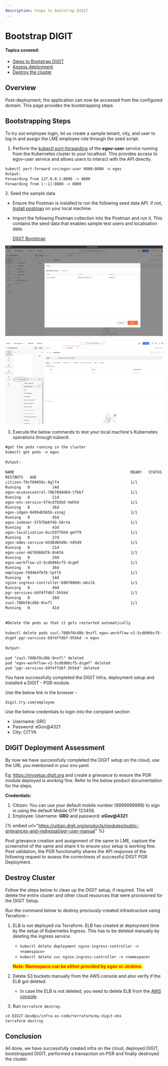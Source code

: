 ```yaml
---
description: Steps to bootstrap DIGIT
---
```


# Bootstrap DIGIT

#### Topics covered:

* [Steps to Bootstrap DIGIT](bootstrap-digit.md#steps-to-bootstrap)
* [Assess deployment](bootstrap-digit.md#digit-deployment-assessment)
* [Destroy the cluster](bootstrap-digit.md#destroy-the-cluster)

## Overview

Post-deployment, the application can now be accessed from the configured domain. This page provides the bootstrapping steps.

## Bootstrapping Steps

To try out employee login, let us create a sample tenant, city, and user to log in and assign the LME employee role through the seed script.

1. Perform the [kubectl port-forwarding](https://phoenixnap.com/kb/kubectl-port-forward) of the **egov-user** service running from the Kubernetes cluster to your localhost. This provides access to egov-user service and allows users to interact with the API directly.

```
kubectl port-forward svc/egov-user 8080:8080 -n egov
Output:
Forwarding from 127.0.0.1:8080 -> 8080
Forwarding from [::1]:8080 -> 8080
```

2\. Seed the sample data

* Ensure the Postman is installed to run the following seed data API. if not, [Install postman](https://www.postman.com/downloads/canary/) on your local machine.
*   Import the following Postman collection into the Postman and run it. This contains the seed data that enables sample test users and localisation data.

    [DIGIT Bootstrap](https://raw.githubusercontent.com/egovernments/DIGIT-DevOps/quickstart/deploy-as-code/bootstrap\_scripts/seed\_data.json)

![](<../../../.gitbook/assets/image (203).png>)

![](<../../../.gitbook/assets/image (83).png>)

3. Execute the below commands to test your local machine's Kubernetes operations through kubectl.

```
#get the pods running in the cluster
kubectl get pods -n egov

Output:

NAME                                                    READY   STATUS    RESTARTS   AGE
citizen-79cf89659c-8glf4                                1/1     Running   0          14d
egov-accesscontrol-78b78dddb9-tfbkf                     1/1     Running   0          21d
egov-enc-service-574cd7b5b5-hmhh4                       1/1     Running   0          36d
egov-idgen-84954b565b-xsnqj                             1/1     Running   0          45d
egov-indexer-5f5fbb6f4b-58rtm                           1/1     Running   0          43d
egov-localization-6cc5977bb9-gm7f9                      1/1     Running   0          27d
egov-mdms-service-65d6d65d8c-t85d9                      1/1     Running   0          21d
egov-user-6676968d76-8n6t6                              1/1     Running   0          29d
egov-workflow-v2-5cdb96bcf5-dcgmf                       1/1     Running   0          36d
employee-749464fbfb-tptlh                               1/1     Running   0          14d
nginx-ingress-controller-b9678869c-mkslb                1/1     Running   0          49d
pgr-services-b9f4ffdbf-5h5kd                            1/1     Running   0          38d
zuul-788bf8cd8b-9nxfl                                   1/1     Running   0          41d


#Delete the pods so that it gets restarted automatically

kubectl delete pods zuul-788bf8cd8b-9nxfl egov-workflow-v2-5cdb96bcf5-dcgmf pgr-services-b9f4ffdbf-5h5kd -n egov

Output:

pod "zuul-788bf8cd8b-9nxfl" deleted
pod "egov-workflow-v2-5cdb96bcf5-dcgmf" deleted
pod "pgr-services-b9f4ffdbf-5h5kd" deleted
```

You have successfully completed the DIGIT Infra, deployment setup and installed a DIGIT - PGR module.

Use the below link in the browser -

```
digit.try.com/employee
```

Use the below credentials to login into the complaint section

* Username: GRO
* Password: eGov@4321
* City: CITYA

## DIGIT Deployment Assessment

By now we have successfully completed the DIGIT setup on the cloud, use the URL you mentioned in your env.yaml.&#x20;

Eg: https://mysetup.digit.org and create a grievance to ensure the PGR module deployed is working fine. Refer to the below product documentation for the steps.

**Credentials:**

1. Citizen: You can use your default mobile number (9999999999) to sign in using the default Mobile OTP 123456.
2. Employee: Username: **GRO** and password: **eGov@4321**

{% embed url="https://urban.digit.org/products/modules/public-grievances-and-redressal/pgr-user-manual" %}

Post grievance creation and assignment of the same to LME, capture the screenshot of the same and share it to ensure your setup is working fine. Post validation, the PGR functionality shares the API response of the following request to assess the correctness of successful DIGIT PGR Deployment.

## Destroy Cluster <a href="#destroy-the-cluster" id="destroy-the-cluster"></a>

Follow the steps below to clean up the DIGIT setup, if required. This will delete the entire cluster and other cloud resources that were provisioned for the DIGIT Setup.

Run the command below to destroy previously-created infrastructure using Terraform -

1.  ELB is not deployed via Terraform. ELB has created at deployment time by the setup of Kubernetes Ingress. This has to be deleted manually by deleting the ingress service.&#x20;

    * `kubectl delete deployment nginx-ingress-controller -n <namespace>`
    *   `kubectl delete svc nginx-ingress-controller -n <namespace>`



    <mark style="color:red;">**Note: Namespace can be either provided by egov or Jenkins.**</mark>
2. Delete S3 buckets manually from the AWS console and also verify if the ELB got deleted.
   * In case the ELB is not deleted, you need to delete ELB from the [AWS console](https://docs.aws.amazon.com/elasticloadbalancing/latest/application/load-balancer-delete.html).
3. Run `terraform destroy`.

```
cd DIGIT-DevOps/infra-as-code/terraform/my-digit-eks
terraform destroy
```

## Conclusion

All done, we have successfully created infra on the cloud, deployed DIGIT, bootstrapped DIGIT, performed a transaction on PGR and finally destroyed the cluster.
